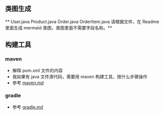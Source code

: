 ## 类图生成

** User.java Product.java  Order.java  OrderItem.java 请根据文件，在 Readme 里面生成 mermaid 类图，类图里面不需要字段名称。**

## 构建工具

### maven

- 解释 pom.xml 文件的内容
- 我如果有 java 文件源代码，需要用 maven 构建工具，按什么步骤操作
- 参考 [maven.md](maven.md)

### gradle

- 参考 [gradle.md](gradle.md)
